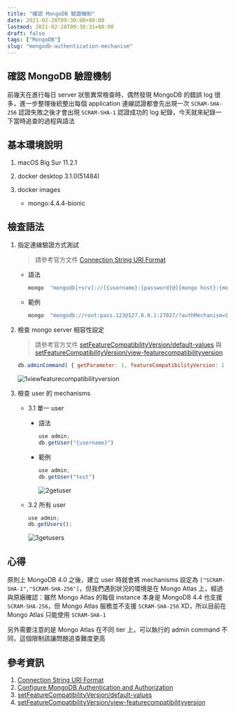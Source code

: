 ```yaml
---
title: "確認 MongoDB 驗證機制"
date: 2021-02-28T09:30:00+08:00
lastmod: 2021-02-28T09:30:31+08:00
draft: false
tags: ["MongoDB"]
slug: "mongodb-authentication-mechanism"
---
```


## 確認 MongoDB 驗證機制

前幾天在進行每日 server 狀態異常檢查時，偶然發現 MongoDB 的錯誤 log 很多，進一步整理後統整出每個 application 連線認證都會先出現一次 `SCRAM-SHA-256` 認證失敗之後才會出現 `SCRAM-SHA-1` 認證成功的 log 紀錄，今天就來紀錄一下當時追查的過程與語法

## 基本環境說明

1. macOS Big Sur 11.2.1
2. docker desktop 3.1.0(51484)
3. docker images

    - mongo:4.4.4-bionic

## 檢查語法

1. 指定連線驗證方式測試

    > 請參考官方文件 [Connection String URI Format](https://docs.mongodb.com/manual/reference/connection-string/#authentication-options)

    - 語法

        ```bash
        mongo  "mongodb[+srv]://[{username}:{password}@]{mongo host}:{mongo host}/?authMechanism=[SCRAM-SHA-1|SCRAM-SHA-256]"
        ```

    - 範例

        ```bash
        mongo  "mongodb://root:pass.123@127.0.0.1:27027/?authMechanism=SCRAM-SHA-256"
        ```

2. 檢查 mongo server 相容性設定

    > 請參考官方文件 [setFeatureCompatibilityVersion/default-values](https://docs.mongodb.com/manual/reference/command/setFeatureCompatibilityVersion/#default-values) 與 [setFeatureCompatibilityVersion/view-featurecompatibilityversion](https://docs.mongodb.com/manual/reference/command/setFeatureCompatibilityVersion/#view-featurecompatibilityversion)

    ```js
    db.adminCommand( { getParameter: 1, featureCompatibilityVersion: 1 } )
    ```

    ![1viewfeaturecompatibilityversion](https://user-images.githubusercontent.com/3851540/109413999-7c9ef600-79eb-11eb-8c93-87f36aaf2d97.png)

3. 檢查 user 的 mechanisms

    - 3.1 單一 user

        - 語法

            ```js
            use admin;
            db.getUser("{username}")
            ```

        - 範例

            ```js
            use admin;
            db.getUser("test")
            ```

            ![2getuser](https://user-images.githubusercontent.com/3851540/109414001-7dd02300-79eb-11eb-8209-e578e6c50804.png)

    - 3.2 所有 user

        ```js
        use admin;
        db.getUsers();
        ```

        ![3getusers](https://user-images.githubusercontent.com/3851540/109414003-7e68b980-79eb-11eb-96b2-e7b663f388ed.png)

## 心得

原則上 MongoDB 4.0 之後，建立 user 時就會將 mechanisms 設定為 `["SCRAM-SHA-1","SCRAM-SHA-256"]`，但我們遇到狀況的環境是在 Mongo Atlas 上，經過與原廠確認：雖然 Mongo Atlas 的每個 instance 本身是 MongoDB 4.4 也支援 `SCRAM-SHA-256`，但 Mongo Atlas 服務並不支援 `SCRAM-SHA-256` XD，所以目前在 Mongo Atlas 只能使用 `SCRAM-SHA-1`

另外需要注意的是 Mongo Atlas 在不同 tier 上，可以執行的 admin command 不同，這個限制該讓問題追查難度更高

## 參考資訊

1. [Connection String URI Format](https://docs.mongodb.com/manual/reference/connection-string/#authentication-options)
2. [Configure MongoDB Authentication and Authorization](https://docs.cloudmanager.mongodb.com/tutorial/edit-host-authentication-credentials/#access-control-mechanisms)
3. [setFeatureCompatibilityVersion/default-values](https://docs.mongodb.com/manual/reference/command/setFeatureCompatibilityVersion/#default-values)
4. [setFeatureCompatibilityVersion/view-featurecompatibilityversion](https://docs.mongodb.com/manual/reference/command/setFeatureCompatibilityVersion/#view-featurecompatibilityversion)
